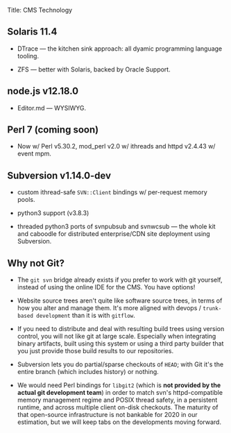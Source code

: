 Title: CMS Technology

## Solaris 11.4

- DTrace &mdash; the kitchen sink approach: all dyamic programming language tooling.

- ZFS &mdash; better with Solaris, backed by Oracle Support.

## node.js v12.18.0

- Editor.md &mdash; WYSIWYG.

## Perl 7 (coming soon)

- Now w/ Perl v5.30.2, mod_perl v2.0 w/ ithreads and httpd v2.4.43 w/ event mpm.

## Subversion v1.14.0-dev

- custom ithread-safe `SVN::Client` bindings w/ per-request memory pools.

- python3 support (v3.8.3)

- threaded python3 ports of svnpubsub and svnwcsub &mdash; the whole kit and caboodle for distributed enterprise/CDN site deployment using Subversion.

## Why not Git?

- The `git svn` bridge already exists if you prefer to work with git yourself, instead of using the online IDE for the CMS.  You have options!

- Website source trees aren't quite like software source trees, in terms of how you alter and manage them.  It's more aligned with devops / `trunk-based development` than it is with `gitflow`.

- If you need to distribute and deal with resulting build trees using version control, you will not like git at large scale. Especially when integrating binary artifacts, built using this system or using a third party builder that you just provide those build results to our repositories.

- Subversion lets you do partial/sparse checkouts of `HEAD`; with Git it's the entire branch (which includes history) or nothing.

- We would need Perl bindings for `libgit2` (which is **not provided by the actual git development team**) in order to match svn's httpd-compatible memory management regime and POSIX thread safety, in a persistent runtime, and across multiple client on-disk checkouts.  The maturity of that open-source infrastructure is not bankable for 2020 in our estimation, but we will keep tabs on the developments moving forward.

